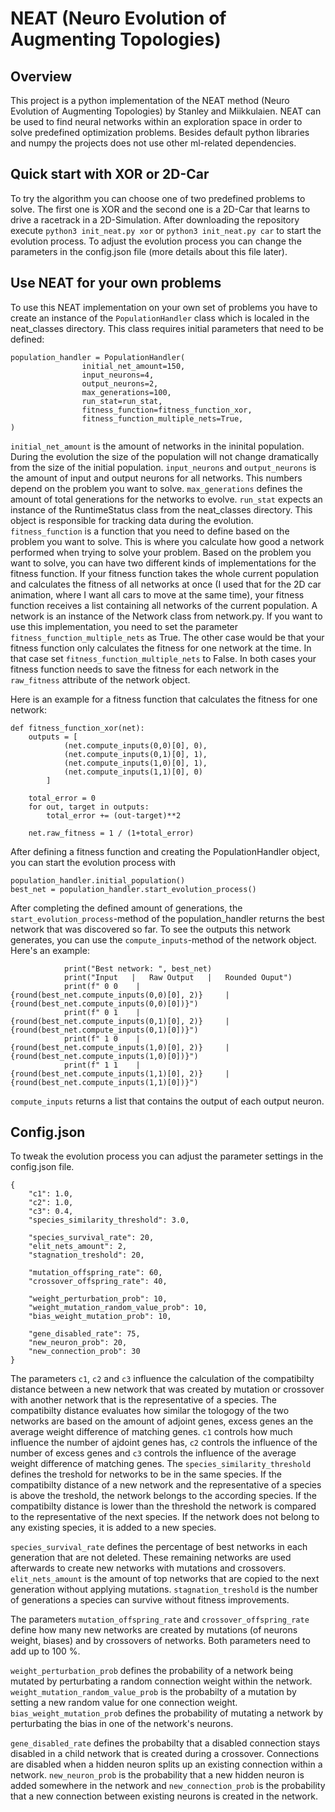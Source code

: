 # NEAT (Neuro Evolution of Augmenting Topologies)

## Overview
This project is a python implementation of the NEAT method (Neuro Evolution of Augmenting Topologies) by Stanley and Miikkulaien. NEAT can be used to find neural networks within an exploration space in order to solve predefined optimization problems. Besides default python libraries and numpy the projects does not use other ml-related dependencies.

## Quick start with XOR or 2D-Car
To try the algorithm you can choose one of two predefined problems to solve. The first one is XOR and the second one is a 2D-Car that learns to drive a racetrack in a 2D-Simulation. After downloading the repository execute `python3 init_neat.py xor` or `python3 init_neat.py car` to start the evolution process. To adjust the evolution process you can change the parameters in the config.json file (more details about this file later).



## Use NEAT for your own problems
To use this NEAT implementation on your own set of problems you have to create an instance of the `PopulationHandler` class which is localed in the neat_classes directory. This class requires initial parameters that need to be defined:

```
population_handler = PopulationHandler(
                initial_net_amount=150,
                input_neurons=4,
                output_neurons=2,
                max_generations=100,
                run_stat=run_stat,
                fitness_function=fitness_function_xor,
                fitness_function_multiple_nets=True,
)
```

`initial_net_amount` is the amount of networks in the ininital population. During the evolution the size of the population will not change dramatically from the size of the initial population.
`input_neurons` and `output_neurons` is the amount of input and output neurons for all networks. This numbers depend on the problem you want to solve.
`max_generations` defines the amount of total generations for the networks to evolve.
`run_stat` expects an instance of the RuntimeStatus class from the neat_classes directory. This object is responsible for tracking data during the evolution.
`fitness_function` is a function that you need to define based on the problem you want to solve. This is where you calculate how good a network performed when trying to solve your problem. Based on the problem you want to solve, you can have two different kinds of implementations for the fitness function. If your fitness function takes the whole current population and calculates the fitness of all networks at once (I used that for the 2D car animation, where I want all cars to move at the same time), your fitness function receives a list containing all networks of the current population. A network is an instance of the Network class from network.py. If you want to use this implementation, you need to set the parameter `fitness_function_multiple_nets` as True. The other case would be that your fitness function only calculates the fitness for one network at the time. In that case set `fitness_function_multiple_nets` to False. In both cases your fitness function needs to save the fitness for each network in the `raw_fitness` attribute of the network object.

Here is an example for a fitness function that calculates the fitness for one network:
```
def fitness_function_xor(net):
    outputs = [
            (net.compute_inputs(0,0)[0], 0), 
            (net.compute_inputs(0,1)[0], 1),
            (net.compute_inputs(1,0)[0], 1),
            (net.compute_inputs(1,1)[0], 0)
        ]

    total_error = 0
    for out, target in outputs:
        total_error += (out-target)**2

    net.raw_fitness = 1 / (1+total_error)
```

After defining a fitness function and creating the PopulationHandler object, you can start the evolution process with
```
population_handler.initial_population()
best_net = population_handler.start_evolution_process()
```

After completing the defined amount of generations, the `start_evolution_process`-method of the population_handler returns the best network that was discovered so far. To see the outputs this network generates, you can use the `compute_inputs`-method of the network object. Here's an example:
```
            print("Best network: ", best_net)
            print("Input   |   Raw Output   |   Rounded Ouput")
            print(f" 0 0    |       {round(best_net.compute_inputs(0,0)[0], 2)}     |   {round(best_net.compute_inputs(0,0)[0])}")
            print(f" 0 1    |       {round(best_net.compute_inputs(0,1)[0], 2)}     |   {round(best_net.compute_inputs(0,1)[0])}")
            print(f" 1 0    |       {round(best_net.compute_inputs(1,0)[0], 2)}     |   {round(best_net.compute_inputs(1,0)[0])}")
            print(f" 1 1    |       {round(best_net.compute_inputs(1,1)[0], 2)}     |   {round(best_net.compute_inputs(1,1)[0])}")
```

`compute_inputs` returns a list that contains the output of each output neuron.


## Config.json
To tweak the evolution process you can adjust the parameter settings in the config.json file.
```
{
    "c1": 1.0,
    "c2": 1.0,
    "c3": 0.4,
    "species_similarity_threshold": 3.0,

    "species_survival_rate": 20,
    "elit_nets_amount": 2,
    "stagnation_treshold": 20,

    "mutation_offspring_rate": 60,
    "crossover_offspring_rate": 40,

    "weight_perturbation_prob": 10,
    "weight_mutation_random_value_prob": 10,
    "bias_weight_mutation_prob": 10,
    
    "gene_disabled_rate": 75,
    "new_neuron_prob": 20,
    "new_connection_prob": 30
}
```
The parameters `c1`, `c2` and `c3` influence the calculation of the compatibilty distance between a new network that was created by mutation or crossover with another network that is the representative of a species. The compatibilty distance evaluates how similar the tologogy of the two networks are based on the amount of adjoint genes, excess genes an the average weight difference of matching genes. `c1` controls how much influence the number of ajdoint genes has, `c2` controls the influence of the number of excess genes and `c3` controls the influence of the average weight difference of matching genes. The `species_similarity_threshold` defines the treshold for networks to be in the same species. If the compatibilty distance of a new network and the representative of a species is above the treshold, the network belongs to the according species. If the compatibilty distance is lower than the threshold the network is compared to the representative of the next species. If the network does not belong to any existing species, it is added to a new species.

`species_survival_rate` defines the percentage of best networks in each generation that are not deleted. These remaining networks are used afterwards to create new networks with mutations and crossovers. `elit_nets_amount` is the amount of top networks that are copied to the next generation without applying mutations. `stagnation_treshold` is the number of generations a species can survive without fitness improvements.

The parameters `mutation_offspring_rate` and `crossover_offspring_rate` define how many new networks are created by mutations (of neurons weight, biases) and by crossovers of networks. Both parameters need to add up to 100 %.

`weight_perturbation_prob` defines the probability of a network being mutated by perturbating a random connection weight within the network. `weight_mutation_random_value_prob` is the probabilty of a mutation by setting a new random value for one connection weight. `bias_weight_mutation_prob` defines the probability of mutating a network by perturbating the bias in one of the network's neurons.

`gene_disabled_rate` defines the probabilty that a disabled connection stays disabled in a child network that is created during a crossover. Connections are disabled when a hidden neuron splits up an existing connection within a network. `new_neuron_prob` is the probability that a new hidden neuron is added somewhere in the network and `new_connection_prob` is the probability that a new connection between existing neurons is created in the network.
